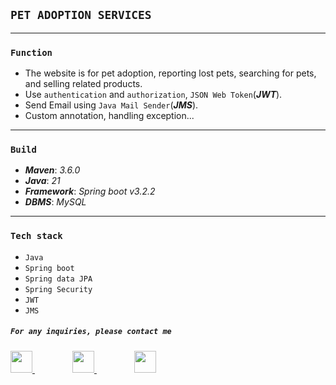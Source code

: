 ## `PET ADOPTION SERVICES`

---

### `Function`

- The website is for pet adoption, reporting lost pets, searching for pets, and selling related products.
- Use `authentication` and `authorization`, `JSON Web Token`(**_JWT_**).
- Send Email using `Java Mail Sender`(**_JMS_**).
- Custom annotation, handling exception...

---

### `Build`

- **_Maven_**: _3.6.0_
- **_Java_**: _21_
- **_Framework_**: _Spring boot v3.2.2_
- **_DBMS_**: _MySQL_

---

### `Tech stack`

- `Java`
- `Spring boot`
- `Spring data JPA`
- `Spring Security`
- `JWT`
- `JMS`

##### `For any inquiries, please contact me`

<div>
    <a href="https://www.facebook.com/thbaonguyen.25.11/" style="margin-right: 60px;">
<img src="https://upload.wikimedia.org/wikipedia/commons/thumb/0/05/Facebook_Logo_%282019%29.png/768px-Facebook_Logo_%282019%29.png" width="35" height="35">

</a>
<a href="https://www.linkedin.com/in/thacbaonguyen/" style="margin-right: 60px; ">
<img src="https://upload.wikimedia.org/wikipedia/commons/thumb/8/81/LinkedIn_icon.svg/2048px-LinkedIn_icon.svg.png" width="35" height="35">

</a>

<a href="ar.thbaonguyen@gmail.com" style="margin-right: 60px;" >
<img src="https://cdn4.iconfinder.com/data/icons/social-media-logos-6/512/112-gmail_email_mail-512.png" width="35" height="35">
</a>

 </div>
